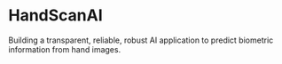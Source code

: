 # HandScanAI
Building a transparent, reliable, robust AI application to predict biometric information from hand images.
